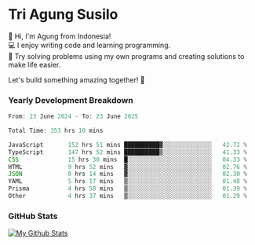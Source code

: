 # Tri Agung Susilo

👋 Hi, I'm Agung from Indonesia!<br>
💻 I enjoy writing code and learning programming.<br>
🧠 Try solving problems using my own programs and creating solutions to make life easier.

Let's build something amazing together! 🚀

### Yearly Development Breakdown

<!--START_SECTION:waka-->

```TypeScript JavaScript PHP
From: 23 June 2024 - To: 23 June 2025

Total Time: 353 hrs 10 mins

JavaScript       152 hrs 51 mins ██████████▓░░░░░░░░░░░░░░   42.72 %
TypeScript       147 hrs 52 mins ██████████▒░░░░░░░░░░░░░░   41.33 %
CSS              15 hrs 30 mins  █░░░░░░░░░░░░░░░░░░░░░░░░   04.33 %
HTML             9 hrs 52 mins   ▓░░░░░░░░░░░░░░░░░░░░░░░░   02.76 %
JSON             8 hrs 14 mins   ▓░░░░░░░░░░░░░░░░░░░░░░░░   02.30 %
YAML             5 hrs 17 mins   ▒░░░░░░░░░░░░░░░░░░░░░░░░   01.48 %
Prisma           4 hrs 58 mins   ▒░░░░░░░░░░░░░░░░░░░░░░░░   01.39 %
Other            4 hrs 37 mins   ▒░░░░░░░░░░░░░░░░░░░░░░░░   01.29 %
```

<!--END_SECTION:waka-->

### GitHub Stats

[![My Github Stats](https://github-readme-stats.vercel.app/api?username=triagung128&show_icons=true&hide=contribs,issues&count_private=true&theme=tokyonight)](https://github.com/triagung128)

<!-- [![Top Langs](https://github-readme-stats.vercel.app/api/top-langs/?username=triagung128&layout=compact)](https://github.com/triagung128) -->
